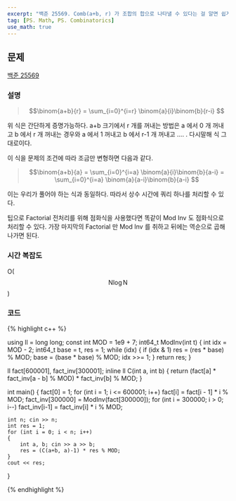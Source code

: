 ```yaml
---
excerpt: "백준 25569. Comb(a+b, r) 가 조합의 합으로 나타낼 수 있다는 걸 알면 쉽게 유추가능한 문제"
tag: [PS. Math, PS. Combinatorics]
use_math: true
---
```


## 문제

[백준 25569](https://www.acmicpc.net/problem/25569)


### 설명

> $$\binom{a+b}{r} = \sum_{i=0}^{i=r} \binom{a}{i}\binom{b}{r-i} $$

위 식은 간단하게 증명가능하다. a+b 크기에서 r 개를 꺼내는 방법은 a 에서 0 개 꺼내고 b 에서 r 개 꺼내는 경우와 a 에서 1 꺼내고 b 에서 r-1 개 꺼내고 .... . 다시말해 식 그대로이다. 

이 식을 문제의 조건에 따라 조금만 변형하면 다음과 같다.

> $$\binom{a+b}{a} = \sum_{i=0}^{i=a} \binom{a}{i}\binom{b}{a-i} =  \sum_{i=0}^{i=a} \binom{a}{a-i}\binom{b}{a-i} $$

이는 우리가 풀어야 하는 식과 동일하다. 따라서 상수 시간에 쿼리 하나를 처리할 수 있다.

팁으로 Factorial 전처리를 위해 점화식을 사용했다면 똑같이 Mod Inv 도 점화식으로 처리할 수 있다. 가장 마지막의 Factorial 만 Mod Inv 를 취하고 뒤에는 역순으로 곱해나가면 된다. 


### 시간 복잡도

O($$ \mathrm{N} \log{\mathrm{N}} $$)


### 코드

{% highlight c++ %}

using ll = long long;
const int MOD = 1e9 + 7;
int64_t ModInv(int t)
{
	int idx = MOD - 2; int64_t base = t, res = 1;
	while (idx)
	{
		if (idx & 1)  res = (res * base) % MOD;
		base = (base * base) % MOD;
		idx >>= 1;
	}
	return res;
}


ll fact[600001], fact_inv[300001];
inline ll C(int a, int b) { return (fact[a] * fact_inv[a - b] % MOD) * fact_inv[b] % MOD; }

int main()
{
	fact[0] = 1;
	for (int i = 1; i <= 600001; i++)
		fact[i] = fact[i - 1] * i % MOD;
	fact_inv[300000] = ModInv(fact[300000]);
	for (int i = 300000; i > 0; i--)
		fact_inv[i-1] = fact_inv[i] * i % MOD;
		
	int n; cin >> n;
	int res = 1;
	for (int i = 0; i < n; i++)
	{
		int a, b; cin >> a >> b;
		res = (C(a+b, a)-1) * res % MOD;
	}
	cout << res;
}

{% endhighlight %}
